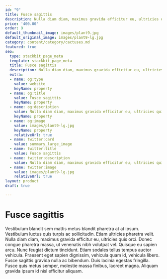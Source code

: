 ```yaml
---
id: "9"
title: Fusce sagittis
description: Nulla diam diam, maximus gravida efficitur eu, ultricies quis orci.
price: '400.00'
order: 9
default_thumbnail_image: images/plant9.jpg
default_original_image: images/plant9-lg.jpg
category: content/category/cactuses.md
featured: true
seo:
  type: stackbit_page_meta
  template: stackbit_page_meta
  title: Fusce sagittis
  description: Nulla diam diam, maximus gravida efficitur eu, ultricies quis orci
  extra:
  - name: og:type
    value: website
    keyName: property
  - name: og:title
    value: Fusce sagittis
    keyName: property
  - name: og:description
    value: Nulla diam diam, maximus gravida efficitur eu, ultricies quis orci
    keyName: property
  - name: og:image
    value: images/plant9-lg.jpg
    keyName: property
    relativeUrl: true
  - name: twitter:card
    value: summary_large_image
  - name: twitter:title
    value: Fusce sagittis
  - name: twitter:description
    value: Nulla diam diam, maximus gravida efficitur eu, ultricies quis orci
  - name: twitter:image
    value: images/plant9-lg.jpg
    relativeUrl: true
layout: product
draft: true

---
```

# Fusce sagittis

Vestibulum blandit sem mattis metus blandit pharetra at at ipsum. Vestibulum luctus quis turpis ac sollicitudin. Etiam ultricies pharetra velit. Nulla diam diam, maximus gravida efficitur eu, ultricies quis orci. Donec congue pharetra massa, ut venenatis nibh volutpat vel. Quisque eu sapien arcu. Nunc feugiat dictum tincidunt. Etiam sodales tellus tempus auctor vehicula. Praesent eget sapien dignissim, vehicula quam id, vehicula libero. Fusce sagittis gravida nulla ac bibendum. Duis lacinia egestas fringilla. Fusce quis metus semper, molestie massa finibus, laoreet magna. Aliquam gravida ipsum id nisl efficitur aliquam.